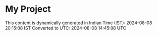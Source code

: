 # My Project

This content is dynamically generated in Indian Time (IST): 2024-08-08 20:15:08 IST
Converted to UTC: 2024-08-08 14:45:08 UTC
